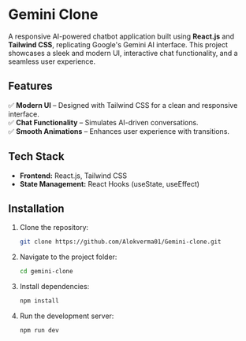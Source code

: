 # Gemini Clone

A responsive AI-powered chatbot application built using **React.js** and **Tailwind CSS**, replicating Google's Gemini AI interface. This project showcases a sleek and modern UI, interactive chat functionality, and a seamless user experience.

## Features
✅ **Modern UI** – Designed with Tailwind CSS for a clean and responsive interface.  
✅ **Chat Functionality** – Simulates AI-driven conversations.  
✅ **Smooth Animations** – Enhances user experience with transitions.   

## Tech Stack
- **Frontend:** React.js, Tailwind CSS  
- **State Management:** React Hooks (useState, useEffect)  

## Installation
1. Clone the repository:  
   ```bash
   git clone https://github.com/Alokverma01/Gemini-clone.git
   ```
2. Navigate to the project folder:  
   ```bash
   cd gemini-clone
   ```
3. Install dependencies:  
   ```bash
   npm install
   ```
4. Run the development server:  
   ```bash
   npm run dev
   ```  

